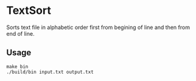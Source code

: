 # TextSort

Sorts text file in alphabetic order first from begining of line and then from end of line.

## Usage
```
make bin
./build/bin input.txt output.txt
```
